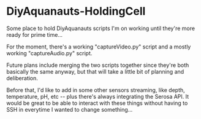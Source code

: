 # DiyAquanauts-HoldingCell
Some place to hold DiyAquanauts scripts I'm on working until they're more ready for prime time...

For the moment, there's a working "captureVideo.py" script and a mostly working "captureAudio.py" script.

Future plans include merging the two scripts together since they're both basically the same anyway, but that will take a little bit of planning and deliberation. 

Before that, I'd like to add in some other sensors streaming, like depth, temperature, pH, etc -- plus there's always integrating the Serosa API.  It would be great to be able to interact with these things without having to SSH in everytime I wanted to change something...
